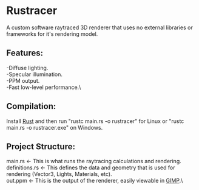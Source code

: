 # Rustracer
A custom software raytraced 3D renderer that uses no external libraries or frameworks for it's rendering model. 

## Features:
-Diffuse lighting.\
-Specular illumination.\
-PPM output.\
-Fast low-level performance.\

## Compilation:
Install [Rust]((https://www.rust-lang.org/tools/install)) and then run "rustc main.rs -o rustracer" for Linux or "rustc main.rs -o rustracer.exe" on Windows.

## Project Structure:
main.rs <- This is what runs the raytracing calculations and rendering.\
definitions.rs <- This defines the data and geometry that is used for rendering (Vector3, Lights, Materials, etc).\
out.ppm <- This is the output of the renderer, easily viewable in [GIMP](https://www.gimp.org/downloads/).\
